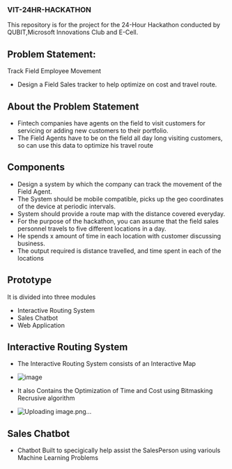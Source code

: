 ### VIT-24HR-HACKATHON
This repository is for the project for the 24-Hour Hackathon conducted by QUBIT,Microsoft Innovations Club and E-Cell.

## Problem Statement:
Track Field Employee Movement
* Design a Field Sales tracker to help optimize on cost and travel route.

## About the Problem Statement
* Fintech companies have agents on the field to visit customers for servicing or adding new customers to their portfolio.
* The Field Agents have to be on the field all day long visiting customers, so can use this data to optimize his travel route

## Components
* Design a system by which the company can track the movement of the Field Agent.
* The System should be mobile compatible, picks up the geo coordinates of the device at periodic intervals.
* System should provide a route map with the distance covered everyday.
* For the purpose of the hackathon, you can assume that the field sales personnel travels to five different locations in a day.
* He spends x amount of time in each location with customer discussing business.
* The output required is distance travelled, and time spent in each of the locations

## Prototype
It is divided into three modules
* Interactive Routing System
* Sales Chatbot
* Web Application

## Interactive Routing System
* The Interactive Routing System consists of an Interactive Map
* ![image](https://user-images.githubusercontent.com/50861092/189025745-e8bb463d-009b-4dfb-b673-b689aa3ead4b.png)

* It also Contains the Optimization of Time and Cost using Bitmasking Recrusive algorithm
* ![Uploading image.png…]()

## Sales Chatbot
* Chatbot Built to specigically help assist the SalesPerson using variouls Machine Learning Problems
